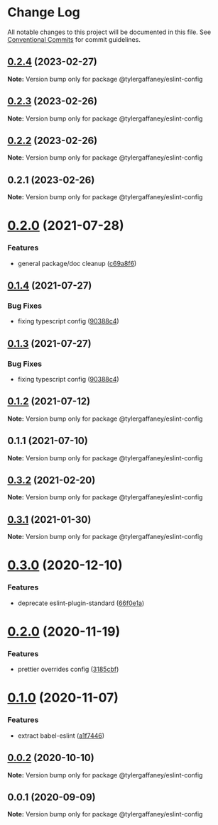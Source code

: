 # Change Log

All notable changes to this project will be documented in this file.
See [Conventional Commits](https://conventionalcommits.org) for commit guidelines.

## [0.2.4](https://github.com/tylergaffaney/configs/compare/@tylergaffaney/eslint-config@0.2.3...@tylergaffaney/eslint-config@0.2.4) (2023-02-27)

**Note:** Version bump only for package @tylergaffaney/eslint-config





## [0.2.3](https://github.com/tylergaffaney/configs/compare/@tylergaffaney/eslint-config@0.2.2...@tylergaffaney/eslint-config@0.2.3) (2023-02-26)

**Note:** Version bump only for package @tylergaffaney/eslint-config





## [0.2.2](https://github.com/tylergaffaney/configs/compare/@tylergaffaney/eslint-config@0.2.1...@tylergaffaney/eslint-config@0.2.2) (2023-02-26)

**Note:** Version bump only for package @tylergaffaney/eslint-config





## 0.2.1 (2023-02-26)

**Note:** Version bump only for package @tylergaffaney/eslint-config





# [0.2.0](https://github.com/tylergaffaney/configs/compare/@tylergaffaney/eslint-config@0.1.4...@tylergaffaney/eslint-config@0.2.0) (2021-07-28)


### Features

* general package/doc cleanup ([c69a8f6](https://github.com/tylergaffaney/configs/commit/c69a8f60a03531f44d7996955d48d522d9637427))





## [0.1.4](https://github.com/tylergaffaney/configs/compare/@tylergaffaney/eslint-config@0.1.2...@tylergaffaney/eslint-config@0.1.4) (2021-07-27)

### Bug Fixes

- fixing typescript config ([90388c4](https://github.com/tylergaffaney/configs/commit/90388c4a744ba11070f668e752123d549994c4fb))

## [0.1.3](https://github.com/tylergaffaney/configs/compare/@tylergaffaney/eslint-config@0.1.2...@tylergaffaney/eslint-config@0.1.3) (2021-07-27)

### Bug Fixes

- fixing typescript config ([90388c4](https://github.com/tylergaffaney/configs/commit/90388c4a744ba11070f668e752123d549994c4fb))

## [0.1.2](https://github.com/tylergaffaney/configs/compare/@tylergaffaney/eslint-config@0.1.1...@tylergaffaney/eslint-config@0.1.2) (2021-07-12)

**Note:** Version bump only for package @tylergaffaney/eslint-config

## 0.1.1 (2021-07-10)

**Note:** Version bump only for package @tylergaffaney/eslint-config

## [0.3.2](https://github.com/tylergaffaney/configs/compare/@tylergaffaney/eslint-config@0.3.1...@tylergaffaney/eslint-config@0.3.2) (2021-02-20)

**Note:** Version bump only for package @tylergaffaney/eslint-config

## [0.3.1](https://github.com/tylergaffaney/configs/compare/@tylergaffaney/eslint-config@0.3.0...@tylergaffaney/eslint-config@0.3.1) (2021-01-30)

**Note:** Version bump only for package @tylergaffaney/eslint-config

# [0.3.0](https://github.com/tylergaffaney/configs/compare/@tylergaffaney/eslint-config@0.2.0...@tylergaffaney/eslint-config@0.3.0) (2020-12-10)

### Features

- deprecate eslint-plugin-standard ([66f0e1a](https://github.com/tylergaffaney/configs/commit/66f0e1a2ca5060a631477a69d6706a6a8fda2708))

# [0.2.0](https://github.com/tylergaffaney/configs/compare/@tylergaffaney/eslint-config@0.1.0...@tylergaffaney/eslint-config@0.2.0) (2020-11-19)

### Features

- prettier overrides config ([3185cbf](https://github.com/tylergaffaney/configs/commit/3185cbf4a167796c4a702e7bc76a8193e5596551))

# [0.1.0](https://github.com/tylergaffaney/configs/compare/@tylergaffaney/eslint-config@0.0.2...@tylergaffaney/eslint-config@0.1.0) (2020-11-07)

### Features

- extract babel-eslint ([a1f7446](https://github.com/tylergaffaney/configs/commit/a1f744685ff7038a72a94a0efe69b28eb27d0a7e))

## [0.0.2](https://github.com/tylergaffaney/configs/compare/@tylergaffaney/eslint-config@0.0.1...@tylergaffaney/eslint-config@0.0.2) (2020-10-10)

**Note:** Version bump only for package @tylergaffaney/eslint-config

## 0.0.1 (2020-09-09)

**Note:** Version bump only for package @tylergaffaney/eslint-config
